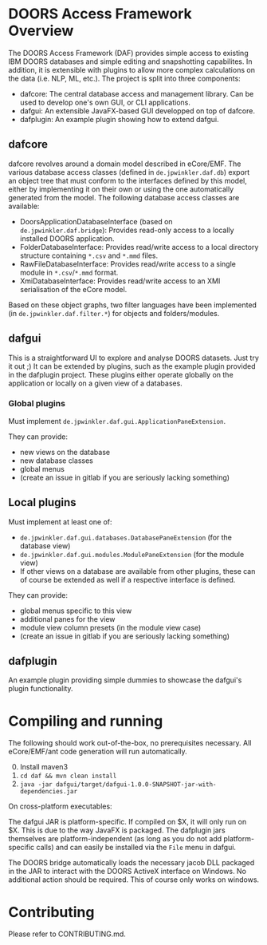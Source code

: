 # DOORS Access Framework Overview

The DOORS Access Framework (DAF) provides simple access to existing IBM DOORS databases and simple editing and snapshotting capabilites. In addition, it is extensible with plugins to allow more complex calculations on the data (i.e. NLP, ML, etc.). The project is split into three components:

* dafcore: The central database access and management library. Can be used to develop one's own GUI, or CLI applications.
* dafgui: An extensible JavaFX-based GUI developped on top of dafcore.
* dafplugin: An example plugin showing how to extend dafgui.

## dafcore

dafcore revolves around a domain model described in eCore/EMF. The various database access classes (defined in `de.jpwinkler.daf.db`) export an object tree that must conform to the interfaces defined by this model, either by implementing it on their own or using the one automatically generated from the model. The following database access classes are available:

* DoorsApplicationDatabaseInterface (based on `de.jpwinkler.daf.bridge`): Provides read-only access to a locally installed DOORS application.
* FolderDatabaseInterface: Provides read/write access to a local directory structure containing `*.csv` and `*.mmd` files.
* RawFileDatabaseInterface: Provides read/write access to a single module in `*.csv`/`*.mmd` format.
* XmiDatabaseInterface: Provides read/write access to an XMI serialisation of the eCore model.

Based on these object graphs, two filter languages have been implemented (in `de.jpwinkler.daf.filter.*`) for objects and folders/modules.

## dafgui

This is a straightforward UI to explore and analyse DOORS datasets. Just try it out ;) It can be extended by plugins, such as the example plugin provided in the dafplugin project. These plugins either operate globally on the application or locally on a given view of a databases.

### Global plugins

Must implement `de.jpwinkler.daf.gui.ApplicationPaneExtension`.

They can provide:
* new views on the database
* new database classes
* global menus
* (create an issue in gitlab if you are seriously lacking something)

## Local plugins

Must implement at least one of:
* `de.jpwinkler.daf.gui.databases.DatabasePaneExtension` (for the database view)
* `de.jpwinkler.daf.gui.modules.ModulePaneExtension` (for the module view)
* If other views on a database are available from other plugins, these can of course be extended as well if a respective interface is defined.

They can provide:
* global menus specific to this view
* additional panes for the view
* module view column presets (in the module view case)
* (create an issue in gitlab if you are seriously lacking something)

## dafplugin

An example plugin providing simple dummies to showcase the dafgui's plugin functionality.

# Compiling and running

The following should work out-of-the-box, no prerequisites necessary. All eCore/EMF/ant code generation will run automatically.

0. Install maven3
1. `cd daf && mvn clean install`
4. `java -jar dafgui/target/dafgui-1.0.0-SNAPSHOT-jar-with-dependencies.jar`

>>>
On cross-platform executables:

The dafgui JAR is platform-specific. If compiled on $X, it will only run on $X. This is due to the way JavaFX is packaged.
The dafplugin jars themselves are platform-independent (as long as you do not add platform-specific calls) and can easily be installed via the `File` menu in dafgui.

The DOORS bridge automatically loads the necessary jacob DLL packaged in the JAR to interact with the DOORS ActiveX interface on Windows.
No additional action should be required. This of course only works on windows.
>>>

# Contributing

Please refer to CONTRIBUTING.md.
